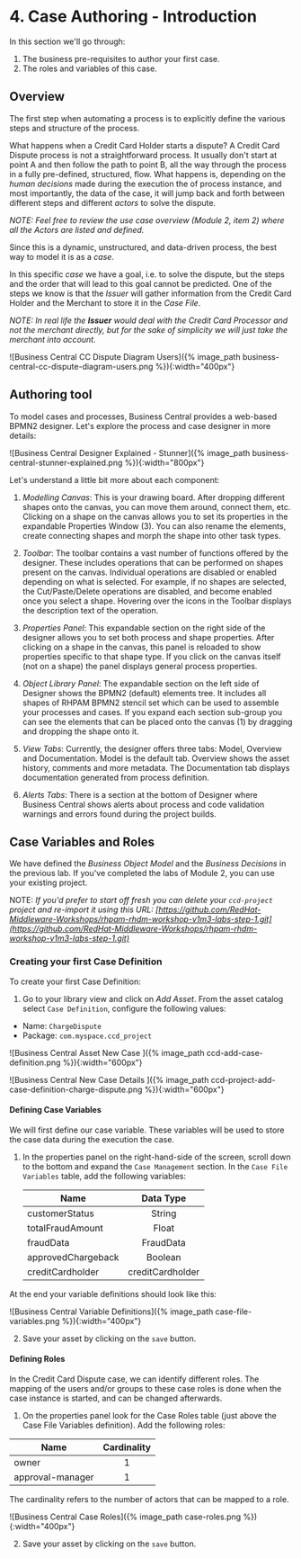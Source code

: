# 4. Case Authoring - Introduction

In this section we'll go through:

1. The business pre-requisites to author your first case.
2. The roles and variables of this case.

## Overview
The first step when automating a process is to explicitly define the various steps and structure of the process.

What happens when a Credit Card Holder starts a dispute? A Credit Card Dispute process is not a straightforward process. It usually don't start at point A and then follow the path to point B, all the way through the process in a fully pre-defined, structured, flow. What happens is, depending on the *human decisions* made during the execution the of process instance, and most importantly, the data of the case, it will jump back and forth between different steps and different _actors_ to solve the dispute.

_NOTE: Feel free to review the use case overview (Module 2, item 2) where all the Actors are listed and defined._

Since this is a dynamic, unstructured, and data-driven process, the best way to model it is as a _case_.

In this specific _case_ we have a goal, i.e. to solve the dispute, but the steps and the order that will lead to this goal cannot be predicted. One of the steps we know is that the _Issuer_ will gather information from the Credit Card Holder and the Merchant to store it in the _Case File_.

_NOTE: In real life the ***Issuer*** would deal with the Credit Card Processor and not the merchant directly, but for the sake of simplicity we will just take the merchant into account._

![Business Central CC Dispute Diagram Users]({% image_path business-central-cc-dispute-diagram-users.png %}){:width="400px"}

## Authoring tool

To model cases and processes, Business Central provides a web-based BPMN2 designer. Let's explore the process and case designer in more details:

![Business Central Designer Explained - Stunner]({% image_path business-central-stunner-explained.png %}){:width="800px"}

Let's understand a little bit more about each component:

1. _Modelling Canvas_: This is your drawing board. After dropping different shapes onto the canvas, you can move them around, connect them, etc. Clicking on a shape on the canvas allows you to set its properties in the expandable Properties Window (3). You can also rename the elements, create connecting shapes and morph the shape into other task types.

2. _Toolbar_: The toolbar contains a vast number of functions offered by the designer. These includes operations that can be performed on shapes present on the canvas. Individual operations are disabled or enabled depending on what is selected. For example, if no shapes are selected, the Cut/Paste/Delete operations are disabled, and become enabled once you select a shape. Hovering over the icons in the Toolbar displays the description text of the operation.

3.  _Properties Panel_: This expandable section on the right side of the designer allows you to set both process and shape properties. After clicking on a shape in the canvas, this panel is reloaded to show properties specific to that shape type. If you click on the canvas itself (not on a shape) the panel displays general process properties.

4.  _Object Library Panel_: The expandable section on the left side of Designer shows the BPMN2 (default) elements tree. It includes all shapes of RHPAM BPMN2 stencil set which can be used to assemble your processes and cases. If you expand each section sub-group you can see the elements that can be placed onto the canvas (1) by dragging and dropping the shape onto it.

5. _View Tabs_: Currently, the designer offers three tabs: Model, Overview and Documentation. Model is the default tab. Overview shows the asset history, comments and more metadata. The Documentation tab displays documentation generated from process definition.

6. _Alerts Tabs_: There is a section at the bottom of Designer where Business Central shows alerts about process and code validation warnings and errors found during the project builds.


## Case Variables and Roles

We have defined the _Business Object Model_ and the _Business Decisions_ in the previous lab. If you've completed the labs of Module 2,  you can use your existing project.

NOTE: _If you'd prefer to start off fresh you can delete your `ccd-project` project and re-import it using this URL: [https://github.com/RedHat-Middleware-Workshops/rhpam-rhdm-workshop-v1m3-labs-step-1.git](https://github.com/RedHat-Middleware-Workshops/rhpam-rhdm-workshop-v1m3-labs-step-1.git)_

### Creating your first Case Definition

To create your first Case Definition:

1. Go to your library view and click on _Add Asset_. From the asset catalog select `Case Definition`, configure the following values:

  * Name: `ChargeDispute`
  * Package: `com.myspace.ccd_project`

  ![Business Central Asset New Case ]({% image_path ccd-add-case-definition.png %}){:width="600px"}

  ![Business Central New Case Details ]({% image_path ccd-project-add-case-definition-charge-dispute.png %}){:width="600px"}


#### Defining Case Variables

We will first define our case variable. These variables will be used to store the case data during the execution the case.

1. In the properties panel on the right-hand-side of the screen, scroll down to the bottom and expand the `Case Management` section. In the `Case File Variables` table, add the following variables:

	| Name            | Data Type     |
	| --------------- |:-------------:|
	| customerStatus  | String |
	| totalFraudAmount| Float  |
	| fraudData | FraudData      |
	| approvedChargeback | Boolean |
	| creditCardholder | creditCardholder |

  At the end your variable definitions should look like this:

  ![Business Central Variable Definitions]({% image_path case-file-variables.png %}){:width="400px"}

2. Save your asset by clicking on the `save` button.

#### Defining Roles

In the Credit Card Dispute case, we can identify different roles. The mapping of the users and/or groups to these case roles is done when the case instance is started, and can be changed afterwards.

1. On the properties panel look for the Case Roles table (just above the Case File Variables definition). Add the following roles:

| Name             | Cardinality |
| ---------------- |:-----------:|
| owner            | 1           |
| approval-manager | 1           |

  The cardinality refers to the number of actors that can be mapped to a role.

  ![Business Central Case Roles]({% image_path case-roles.png %}){:width="400px"}

2. Save your asset by clicking on the `save` button.
